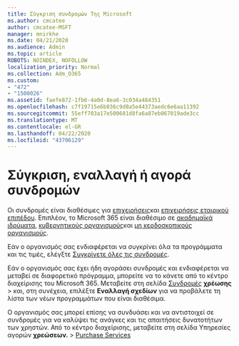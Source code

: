 ```yaml
---
title: Σύγκριση συνδρομών Της Microsoft
ms.author: cmcatee
author: cmcatee-MSFT
manager: mnirkhe
ms.date: 04/21/2020
ms.audience: Admin
ms.topic: article
ROBOTS: NOINDEX, NOFOLLOW
localization_priority: Normal
ms.collection: Adm_O365
ms.custom:
- "472"
- "1500026"
ms.assetid: faefe872-1fb6-4a0d-8ea6-3c034a484351
ms.openlocfilehash: c7f19715e6b036c9d8a5e44373aedc6e6aa11392
ms.sourcegitcommit: 55eff703a17e500681d8fa6a87eb067019ade3cc
ms.translationtype: MT
ms.contentlocale: el-GR
ms.lasthandoff: 04/22/2020
ms.locfileid: "43706129"
---
```

# <a name="compare-switch-or-purchase-subscriptions"></a>Σύγκριση, εναλλαγή ή αγορά συνδρομών
  
Οι συνδρομές είναι διαθέσιμες για [επιχειρήσεις](https://products.office.com/compare-all-microsoft-office-products?tab=2)και [επιχειρήσεις εταιρικού επιπέδου](https://products.office.com/business/compare-more-office-365-for-business-plans). Επιπλέον, το Microsoft 365 είναι διαθέσιμο σε [ακαδημαϊκά ιδρύματα](https://products.office.com/academic/compare-office-365-education-plans), [κυβερνητικούς οργανισμούς](https://products.office.com/government/compare-office-365-government-plans)και [μη κερδοσκοπικούς οργανισμούς](https://products.office.com/nonprofit/office-365-nonprofit-plans-and-pricing?tab=1).
  
Εάν ο οργανισμός σας ενδιαφέρεται να συγκρίνει όλα τα προγράμματα και τις τιμές, ελέγξτε [Συγκρίνετε όλες τις συνδρομές](https://products.office.com/business/compare-more-office-365-for-business-plans).
  
Εάν ο οργανισμός σας έχει ήδη αγοράσει συνδρομές και ενδιαφέρεται να μεταβεί σε διαφορετικό πρόγραμμα, μπορείτε να το κάνετε από το κέντρο διαχείρισης του Microsoft 365. Μεταβείτε στη σελίδα [Συνδρομές](https://go.microsoft.com/fwlink/p/?linkid=842054) **χρέωσης** \> και, στη συνέχεια, επιλέξτε **Εναλλαγή σχεδίων** για να προβάλετε τη λίστα των νέων προγραμμάτων που είναι διαθέσιμα.
  
Ο οργανισμός σας μπορεί επίσης να συνδυάσει και να αντιστοιχεί σε συνδρομές για να καλύψει τις ανάγκες και τις απαιτήσεις δυνατοτήτων των χρηστών. Από το κέντρο διαχείρισης, μεταβείτε στη σελίδα Υπηρεσίες αγορών **χρεώσεων.** \> [Purchase Services](https://go.microsoft.com/fwlink/p/?linkid=868433)